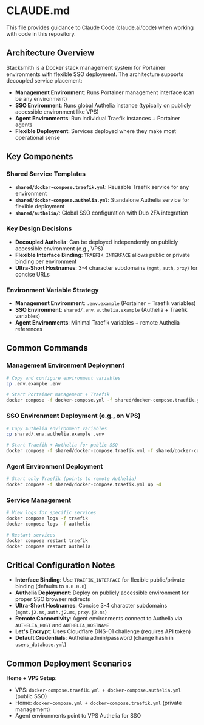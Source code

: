 # CLAUDE.md

This file provides guidance to Claude Code (claude.ai/code) when working with code in this repository.

## Architecture Overview

Stacksmith is a Docker stack management system for Portainer environments with flexible SSO deployment. The architecture supports decoupled service placement:

- **Management Environment**: Runs Portainer management interface (can be any environment)
- **SSO Environment**: Runs global Authelia instance (typically on publicly accessible environment like VPS)
- **Agent Environments**: Run individual Traefik instances + Portainer agents
- **Flexible Deployment**: Services deployed where they make most operational sense

## Key Components

### Shared Service Templates
- **`shared/docker-compose.traefik.yml`**: Reusable Traefik service for any environment
- **`shared/docker-compose.authelia.yml`**: Standalone Authelia service for flexible deployment
- **`shared/authelia/`**: Global SSO configuration with Duo 2FA integration

### Key Design Decisions
- **Decoupled Authelia**: Can be deployed independently on publicly accessible environment (e.g., VPS)
- **Flexible Interface Binding**: `TRAEFIK_INTERFACE` allows public or private binding per environment
- **Ultra-Short Hostnames**: 3-4 character subdomains (`mgmt`, `auth`, `prxy`) for concise URLs

### Environment Variable Strategy
- **Management Environment**: `.env.example` (Portainer + Traefik variables)
- **SSO Environment**: `shared/.env.authelia.example` (Authelia + Traefik variables)
- **Agent Environments**: Minimal Traefik variables + remote Authelia references

## Common Commands

### Management Environment Deployment
```bash
# Copy and configure environment variables
cp .env.example .env

# Start Portainer management + Traefik
docker compose -f docker-compose.yml -f shared/docker-compose.traefik.yml up -d
```

### SSO Environment Deployment (e.g., on VPS)
```bash
# Copy Authelia environment variables
cp shared/.env.authelia.example .env

# Start Traefik + Authelia for public SSO
docker compose -f shared/docker-compose.traefik.yml -f shared/docker-compose.authelia.yml up -d
```

### Agent Environment Deployment
```bash
# Start only Traefik (points to remote Authelia)
docker compose -f shared/docker-compose.traefik.yml up -d
```

### Service Management
```bash
# View logs for specific services
docker compose logs -f traefik
docker compose logs -f authelia

# Restart services
docker compose restart traefik
docker compose restart authelia
```

## Critical Configuration Notes

- **Interface Binding**: Use `TRAEFIK_INTERFACE` for flexible public/private binding (defaults to `0.0.0.0`)
- **Authelia Deployment**: Deploy on publicly accessible environment for proper SSO browser redirects
- **Ultra-Short Hostnames**: Concise 3-4 character subdomains (`mgmt.j2.ms`, `auth.j2.ms`, `prxy.j2.ms`)
- **Remote Connectivity**: Agent environments connect to Authelia via `AUTHELIA_HOST` and `AUTHELIA_HOSTNAME`
- **Let's Encrypt**: Uses Cloudflare DNS-01 challenge (requires API token)
- **Default Credentials**: Authelia admin/password (change hash in `users_database.yml`)

## Common Deployment Scenarios

**Home + VPS Setup:**
- VPS: `docker-compose.traefik.yml + docker-compose.authelia.yml` (public SSO)
- Home: `docker-compose.yml + docker-compose.traefik.yml` (private management)
- Agent environments point to VPS Authelia for SSO